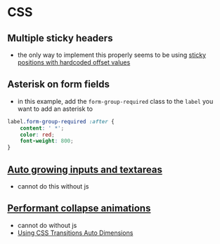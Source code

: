# CSS

## Multiple sticky headers
- the only way to implement this properly seems to be using [sticky positions with hardcoded offset values](https://stackoverflow.com/questions/54689034/pure-css-multiple-stacked-position-sticky)

## Asterisk on form fields
- in this example, add the `form-group-required` class to the `label` you want to add an asterisk to
```css
label.form-group-required :after {
    content: ' *';
    color: red;
    font-weight: 800;
}
```

## [Auto growing inputs and textareas](https://css-tricks.com/auto-growing-inputs-textareas/)
- cannot do this without js

## [Performant collapse animations](https://css-tricks.com/performant-expandable-animations-building-keyframes-on-the-fly/)
- cannot do without js
- [Using CSS Transitions Auto Dimensions](https://css-tricks.com/using-css-transitions-auto-dimensions/)